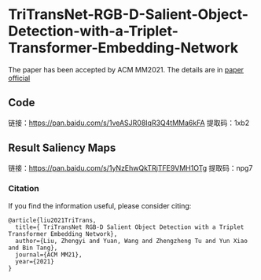# TriTransNet-RGB-D-Salient-Object-Detection-with-a-Triplet-Transformer-Embedding-Network
The paper has been accepted by ACM MM2021.
The details are in [paper](http://arxiv.org/abs/2108.03990)
[official](https://doi.org/10.1145/3474085.3475601)

## Code

链接：https://pan.baidu.com/s/1veASJR08IqR3Q4tMMa6kFA 
提取码：1xb2 


##  Result Saliency Maps
链接：https://pan.baidu.com/s/1yNzEhwQkTRjTFE9VMH1OTg 
提取码：npg7 

### Citation

If you find the information useful, please consider citing:

```
@article{liu2021TriTrans,
  title={ TriTransNet RGB-D Salient Object Detection with a Triplet Transformer Embedding Network},
  author={Liu, Zhengyi and Yuan, Wang and Zhengzheng Tu and Yun Xiao and Bin Tang},
  journal={ACM MM21},
  year={2021}
}
```
